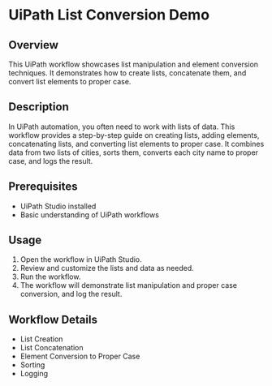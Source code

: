 # UiPath List Conversion Demo

## Overview
This UiPath workflow showcases list manipulation and element conversion techniques. It demonstrates how to create lists, concatenate them, and convert list elements to proper case.

## Description
In UiPath automation, you often need to work with lists of data. This workflow provides a step-by-step guide on creating lists, adding elements, concatenating lists, and converting list elements to proper case. It combines data from two lists of cities, sorts them, converts each city name to proper case, and logs the result.

## Prerequisites
- UiPath Studio installed
- Basic understanding of UiPath workflows

## Usage
1. Open the workflow in UiPath Studio.
2. Review and customize the lists and data as needed.
3. Run the workflow.
4. The workflow will demonstrate list manipulation and proper case conversion, and log the result.

## Workflow Details
- List Creation
- List Concatenation
- Element Conversion to Proper Case
- Sorting
- Logging
